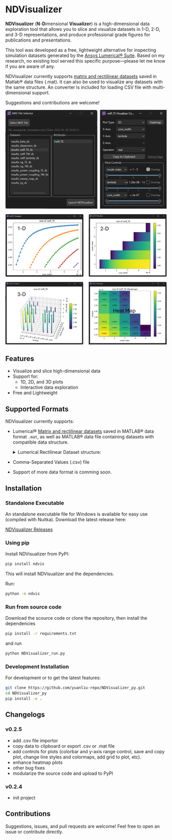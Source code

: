 # NDVisualizer

**NDVisualizer** (**N**-**D**imensional **Visualizer**) is a high-dimensional data exploration tool that allows you to slice and visualize datasets in 1-D, 2-D, and 3-D representations, and produce professional grade figures for publications and presentations.

This tool was developed as a free, lightweight alternative for inspecting simulation datasets generated by the [Ansys Lumerical® Suite](https://optics.ansys.com/). Based on my research, no existing tool served this specific purpose—please let me know if you are aware of any. 

NDVisualizer currently supports [matrix and rectilinear datasets](https://optics.ansys.com/hc/en-us/articles/360034409554-Introduction-to-Lumerical-datasets) saved in Matlab® data files (.mat). It can also be used to visualize any datasets with the same structure. An converter is included for loading CSV file with multi-dimensional support.

Suggestions and contributions are welcome!

![demo](https://raw.githubusercontent.com/yuanliu-repo/NDVisualizer_py/v0.2.5/demo_1.png)

![demo](https://raw.githubusercontent.com/yuanliu-repo/NDVisualizer_py/v0.2.5/demo_2.png)


## Features

- Visualize and slice high-dimensional data
- Support for:
  - 1D, 2D, and 3D plots
  - Interactive data exploration
- Free and Lightweight

## Supported Formats

NDVisualizer currently supports:

- Lumerical® [Matrix and rectilinear datasets](https://optics.ansys.com/hc/en-us/articles/360034409554-Introduction-to-Lumerical-datasets) saved in MATLAB® data format `.mat`, as well as MATLAB® data file containing datasets with compatible data structure.
  <details>
  <summary>Lumerical Rectilinear Dataset structure:</summary>

  ```json
  {
    "dataset": {
      "parameters": [
        {
          "variable": ["var_name1", "var_name2", ...], 
          "name": ["disp_name1", "disp_name2", ...]
        },
        ...
      ],
      "attributes": [
        {
          "variable": ["attr_name1", "attr_name2", ...], 
          "name": ["disp_attr_name1", "disp_attr_name1", ...]
        },
        ...
      ]
    },

    "attr_name1": <attr1_data array>,
    "attr_name2": <attr2 data array>,
    ...
    "var_name1": <var1 data array>,
    "var_name2": <var1 data array>,
    ...
  }
  ```
  </details>



- Comma-Separated Values (.csv) file
- Support of more data format is comming soon.

## Installation

### Standalone Executable
An standalone executable file for Windows is available for easy use (compiled with Nuitka). Download the latest release here:


[NDVisualizer Releases](https://github.com/yuanliu-repo/NDVisualizer_py/releases)

### Using pip

Install NDVisualizer from PyPI:

```bash
pip install ndvis
```
This will install NDVisualizer and the dependencies. 

Run:
```bash
python -m ndvis
```

### Run from source code

Download the scource code or clone the repository, then install the dependencies
```bash
pip install -r requirements.txt
```
and run
```bash
python NDVisualizer_run.py
```



### Development Installation

For development or to get the latest features:

```bash
git clone https://github.com/yuanliu-repo/NDVisualizer_py.git
cd NDVisualizer_py
pip install -e .
```


## Changelogs
### v0.2.5
- add .csv file importor
- copy data to clipboard or export .csv or .mat file
- add controls for plots (colorbar and y-axis range control, save and copy plot, change line styles and colormaps, add grid to plot, etc). 
- enhance heatmap plots
- other bug fixes
- modularize the source code and upload to PyPI

### v0.2.4
- init project



## Contributions

Suggestions, issues, and pull requests are welcome! Feel free to open an issue or contribute directly.



